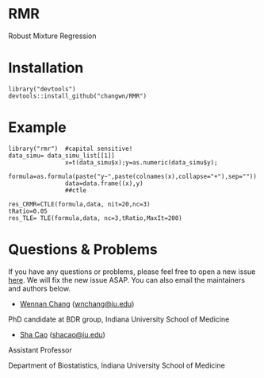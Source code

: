 # RMR
Robust Mixture Regression



# Installation
```
library("devtools")
devtools::install_github("changwn/RMR")
```

# Example
```
library("rmr")  #capital sensitive!
data_simu= data_simu_list[[1]]
                x=t(data_simu$x);y=as.numeric(data_simu$y);
                formula=as.formula(paste("y~",paste(colnames(x),collapse="+"),sep=""))
                data=data.frame((x),y)
                ##ctle
              
res_CRMR=CTLE(formula,data, nit=20,nc=3)
tRatio=0.05
res_TLE= TLE(formula,data, nc=3,tRatio,MaxIt=200)

```
# Questions & Problems

If you have any questions or problems, please feel free to open a new issue [here](https://github.com/changwn/RMR/issues). We will fix the new issue ASAP.  You can also email the maintainers and authors below.

- [Wennan Chang](https://zcslab.github.io/people/wennan/)
(wnchang@iu.edu)

PhD candidate at BDR group, Indiana University School of Medicine

- [Sha Cao](https://medicine.iu.edu/faculty/38873/cao-sha/)
(shacao@iu.edu)

Assistant Professor

Department of Biostatistics, Indiana University School of Medicine
